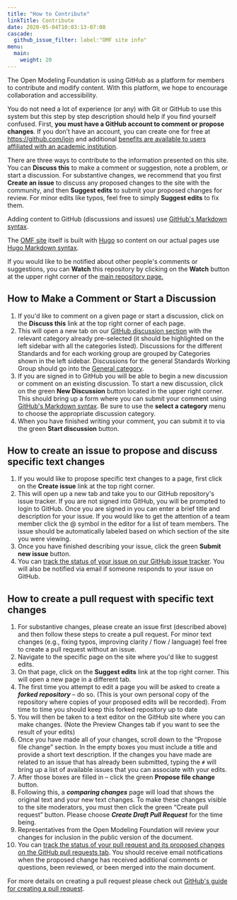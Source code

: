 ```yaml
---
title: "How to Contribute"
linkTitle: Contribute
date: 2020-05-04T10:03:13-07:00
cascade:
  github_issue_filter: label:"OMF site info"
menu:
  main:
    weight: 20
---
```


The Open Modeling Foundation is using GitHub as a platform for members to contribute and modify content. With this platform, we hope to encourage collaboration and accessibility.

You do not need a lot of experience (or any) with Git or GitHub to use this system but this step by step description should help if you find yourself confused. First, **you must have a GitHub account to comment or propose changes**. If you don’t have an account, you can create one for free at https://github.com/join and additional [benefits are available to users affiliated with an academic institution](https://education.github.com/benefits).

There are three ways to contribute to the information presented on this site. You can **Discuss this** to make a comment or suggestion, note a problem, or start a discussion. For substantive changes, we recommend that you first **Create an issue** to discuss any proposed changes to the site with the community, and then **Suggest edits** to submit your proposed changes for review. For minor edits like typos, feel free to simply **Suggest edits** to fix them.

Adding content to GitHub (discussions and issues) use [GitHub\'s Markdown syntax](https://guides.github.com/features/mastering-markdown/#intro).

The [OMF site](https://openmodelingfoundation.github.io/) itself is built with [Hugo](https://gohugo.io/) so content on our actual pages use [Hugo Markdown syntax](https://www.markdownguide.org/tools/hugo/).

If you would like to be notified about other people's comments or suggestions, you can **Watch** this repository by clicking on the **Watch** button at the upper right corner of the [main repository page.](https://github.com/openmodelingfoundation/openmodelingfoundation.github.io)

## How to Make a Comment or Start a Discussion

1. If you'd like to comment on a given page or start a discussion, click on the **Discuss this** link at the top right corner of each page.
2. This will open a new tab on our [GitHub discussion section](https://github.com/openmodelingfoundation/openmodelingfoundation.github.io/discussions) with the relevant category already pre-selected (it should be highlighted on the left sidebar with all the categories listed). Discussions for the different Standards and for each working group are grouped by Categories shown in the left sidebar. Discussions for the general Standards Working Group should go into the [General category](https://github.com/openmodelingfoundation/openmodelingfoundation.github.io/discussions/categories/general).
3. If you are signed in to GitHub you will be able to begin a new discussion or comment on an existing discussion. To start a new discussion, click on the green **New Discussion** button located in the upper right corner. This should bring up a form where you can submit your comment using [GitHub\'s Markdown syntax](https://guides.github.com/features/mastering-markdown/#intro). Be sure to use the **select a category** menu to choose the appropriate discussion category.
4. When you have finished writing your comment, you can submit it to via the green **Start discussion** button.

## How to create an issue to propose and discuss specific text changes

1. If you would like to propose specific text changes to a page, first click on the **Create issue** link at the top right corner.
2. This will open up a new tab and take you to our GitHub repository's issue tracker. If you are not signed into GitHub, you will be prompted to login to GitHub. Once you are signed in you can enter a brief title and description for your issue. If you would like to get the attention of a team member click the @ symbol in the editor for a list of team members. The issue should be automatically labeled based on which section of the site you were viewing.
3. Once you have finished describing your issue, click the green **Submit new issue** button.
4. You can [track the status of your issue on our GitHub issue tracker](https://github.com/openmodelingfoundation/openmodelingfoundation.github.io/issues). You will also be notified via email if someone responds to your issue on GitHub.

## How to create a pull request with specific text changes

1. For substantive changes, please create an issue first (described above) and then follow these steps to create a pull request. For minor text changes (e.g., fixing typos, improving clarity / flow / language) feel free to create a pull request without an issue.
2. Navigate to the specific page on the site where you'd like to suggest edits.
3. On that page, click on the **Suggest edits** link at the top right corner. This will open a new page in a different tab.
4. The first time you attempt to edit a page you will be asked to create a **_forked repository_** – do so. (This is your own personal copy of the repository where copies of your proposed edits will be recorded). From time to time you should keep this forked repository up to date
5. You will then be taken to a text editor on the GitHub site where you can make changes. (Note the Preview Changes tab if you want to see the result of your edits)
6. Once you have made all of your changes, scroll down to the “Propose file change” section. In the empty boxes you must include a title and provide a short text description. If the changes you have made are related to an issue that has already been submitted, typing the `#` will bring up a list of available issues that you can associate with your edits.
7. After those boxes are filled in – click the green **Propose file change** button.
8. Following this, a **_comparing changes_** page will load that shows the original text and your new text changes. To make these changes visible to the site moderators, you must then click the green “Create pull request” button. Please choose **_Create Draft Pull Request_** for the time being.
9. Representatives from the Open Modeling Foundation will review your changes for inclusion in the public version of the document.
10. You can [track the status of your pull request and its proposed changes on the GitHub pull requests tab](https://github.com/openmodelingfoundation/openmodelingfoundation.github.io/pulls). You should receive email notifications when the proposed change has received additional comments or questions, been reviewed, or been merged into the main document.

For more details on creating a pull request please check out
[GitHub\'s guide for creating a pull request](https://docs.github.com/en/github/collaborating-with-pull-requests/proposing-changes-to-your-work-with-pull-requests/creating-a-pull-request).
